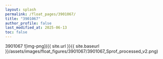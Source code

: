 ```yaml
---
layout: splash
permalink: /float_pages/3901067/
title: "3901067"
author_profile: false
last_modified_at: 2025-06-13
toc: false
---
```

 
3901067
![img-png]({{ site.url }}{{ site.baseurl }}/assets/images/float_figures/3901067/3901067_Sprof_processed_v2.png)